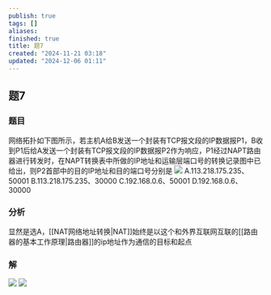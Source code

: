 ```yaml
---
publish: true
tags: []
aliases: 
finished: true
title: 题7
created: "2024-11-21 03:18"
updated: "2024-12-06 01:11"
---
```

## 题7
### 题目
网络拓扑如下图所示，若主机A给B发送一个封装有TCP报文段的IP数据报P1，B收到P1后给A发送一个封装有TCP报文段的IP数据报P2作为响应，P1经过NAPT路由器进行转发时，在NAPT转换表中所做的IP地址和运输层端口号的转换记录图中已给出，则P2首部中的目的IP地址和目的端口号分别是
![](https://img.hwenyi.live/202411211059449.webp)
A.113.218.175.235、50001 
B.113.218.175.235、30000 
C.192.168.0.6、50001 
D.192.168.0.6、30000
### 分析
显然是选A，[[NAT网络地址转换|NAT]]始终是以这个和外界互联网互联的[[路由器的基本工作原理|路由器]]的ip地址作为通信的目标和起点
### 解
![](https://img.hwenyi.live/202411252056882.webp)
![](https://img.hwenyi.live/202411252056381.webp)

